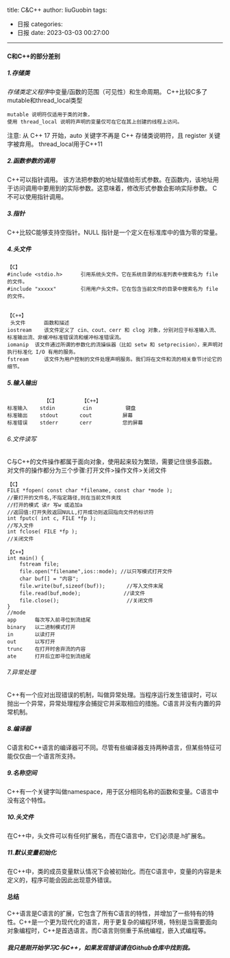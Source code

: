 title: C&C++
author: liuGuobin
tags:
  - 日报
categories:
  - 日报
date: 2023-03-03 00:27:00
---
#### C和C++的部分差别
##### 1.存储类
*存储类定义程序*中变量/函数的范围（可见性）和生命周期。
C++比较C多了mutable和thread_local类型
```
mutable 说明符仅适用于类的对象，
使用 thread_local 说明符声明的变量仅可在它在其上创建的线程上访问。 
```
注意:
从 C++ 17 开始，auto 关键字不再是 C++ 存储类说明符，且 register 关键字被弃用。
thread_local用于C++11

##### 2.函数参数的调用
C++可以指针调用。
该方法把参数的地址赋值给形式参数。在函数内，该地址用于访问调用中要用到的实际参数。这意味着，修改形式参数会影响实际参数。
C不可以使用指针调用。

##### 3.指针
C++比较C能够支持空指针。NULL 指针是一个定义在标准库中的值为零的常量。

##### 4.头文件
```
【C】
#include <stdio.h>      引用系统头文件。它在系统目录的标准列表中搜索名为 file 的文件。
#include "xxxxx"        引用用户头文件。它在包含当前文件的目录中搜索名为 file 的文件。


【C++】
 头文件	  函数和描述
iostream	该文件定义了 cin、cout、cerr 和 clog 对象，分别对应于标准输入流、标准输出流、非缓冲标准错误流和缓冲标准错误流。
iomanip	 该文件通过所谓的参数化的流操纵器（比如 setw 和 setprecision），来声明对执行标准化 I/O 有用的服务。
fstream     该文件为用户控制的文件处理声明服务。我们将在文件和流的相关章节讨论它的细节。
```

##### 5.输入输出
```
            【C】        【C++】
标准输入	stdin	      cin           键盘
标准输出	stdout	     cout          屏幕
标准错误	stderr	     cerr          您的屏幕
```

###### 6.文件读写
C与C++的文件操作都属于面向对象，使用起来较为繁琐，需要记住很多函数。
对文件的操作都分为三个步骤:打开文件>操作文件>关闭文件
```
【C】
FILE *fopen( const char *filename, const char *mode );
//要打开的文件名,不指定路径,则在当前文件夹找
//打开的模式 读r 写w 或追加a
//返回值:打开失败返回NULL,打开成功则返回指向文件的标识符
int fputc( int c, FILE *fp );
//写入文件
int fclose( FILE *fp );
//关闭文件

【C++】
int main() {
	fstream file;
	file.open("filename",ios::mode); //以只写模式打开文件
	char buf[] = "内容";
    file.write(buf,sizeof(buf));       //写入文件末尾
    file.read(buf,mode);              //读文件
	file.close();                      //关闭文件
}
//mode
app      每次写入前寻位到流结尾
binary   以二进制模式打开
in       以读打开
out      以写打开
trunc    在打开时舍弃流的内容
ate      打开后立即寻位到流结尾
```

###### 7.异常处理
C++有一个应对出现错误的机制，叫做异常处理。当程序运行发生错误时，可以抛出一个异常，异常处理程序会捕捉它并采取相应的措施。C语言并没有内置的异常机制。

##### 8.编译器
C语言和C++语言的编译器可不同。尽管有些编译器支持两种语言，但某些特征可能仅仅由一个语言所支持。

##### 9.名称空间
C++有一个关键字叫做namespace，用于区分相同名称的函数和变量。C语言中没有这个特性。

##### 10.头文件
在C++中，头文件可以有任何扩展名，而在C语言中，它们必须是.h扩展名。

##### 11.默认变量初始化
在C++中，类的成员变量默认情况下会被初始化。而在C语言中，变量的内容是未定义的，程序可能会因此出现意外错误。

#### 总结
C++语言是C语言的扩展，它包含了所有C语言的特性，并增加了一些特有的特性。C++是一个更为现代化的语言，用于更复杂的编程环境，特别是当需要面向对象编程时，C++是首选语言。而C语言则侧重于系统编程，嵌入式编程等。


##### 我只是刚开始学习C与C++，如果发现错误请在Github仓库中找到我。